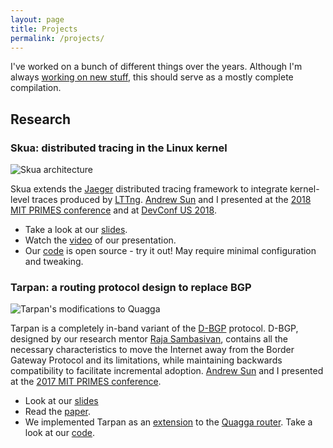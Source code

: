 ```yaml
---
layout: page
title: Projects
permalink: /projects/
---
```


I've worked on a bunch of different things over the years. 
Although I'm always [working on new stuff](https://github.com/hsheth2), this should serve as a mostly complete compilation.

## Research

### **Skua**: distributed tracing in the Linux kernel 

![Skua architecture]({{site.url}}/assets/images/skua-diagram.png)

Skua extends the [Jaeger](https://www.jaegertracing.io/ ) distributed tracing framework to integrate kernel-level traces produced by [LTTng](https://lttng.org/ ).
[Andrew Sun](https://andrewsun.com/) and I presented at the [2018 MIT PRIMES conference](https://math.mit.edu/research/highschool/primes/conference/conf-2018.php) and at [DevConf US 2018](https://devconf.info/us/2018).

- Take a look at our [slides](https://l.sheth.io/skua-slides).
- Watch the [video](https://youtu.be/vyCU8D5KYek?t=1h7m7s) of our presentation.
- Our [code](https://github.com/docc-lab/skua) is open source - try it out! May require minimal configuration and tweaking.

### **Tarpan**: a routing protocol design to replace BGP

![Tarpan's modifications to Quagga]({{site.url}}/assets/images/tarpan-modifications-diagram.png)

Tarpan is a completely in-band variant of the [D-BGP](https://www.darwinsbgp.com/) protocol. D-BGP, designed by our research mentor [Raja Sambasivan](https://www.rajasambasivan.com/), contains all the necessary characteristics to move the Internet away from the Border Gateway Protocol and its limitations, while maintaining backwards compatibility to facilitate incremental adoption. [Andrew Sun](https://andrewsun.com/) and I presented at the [2017 MIT PRIMES conference](https://math.mit.edu/research/highschool/primes/conference/conf-2017.php).

- Look at our [slides](https://math.mit.edu/research/highschool/primes/materials/2017/conf/12-1-Sheth-Sun.pdf)
- Read the [paper](https://l.sheth.io/tarpan).
- We implemented Tarpan as an [extension](https://github.com/hsheth2/tarpan/compare/aa93417671b609a56997bc2c676cbfc640199e7a...master) to the [Quagga router](https://www.quagga.net/). Take a look at our [code](https://github.com/hsheth2/tarpan).

